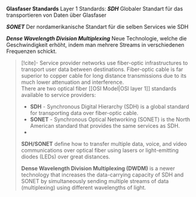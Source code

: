 
**Glasfaser Standards**
Layer 1 Standards:
***SDH***
Globaler Standart für das transportieren von Daten über Glasfaser

***SONET***
Der nordamerikanische Standart für die selben Services wie SDH

***Dense Wavelength Division Multiplexing***
Neue Technologie, welche die Geschwindigkeit erhöht, indem man mehrere Streams in verschiedenen Frequenzen schickt.

> [!cite]-
> Service provider networks use fiber-optic infrastructures to transport user data between destinations. Fiber-optic cable is far superior to copper cable for long distance transmissions due to its much lower attenuation and interference.    
> There are two optical fiber [[OSI Model|OSI layer 1]] standards available to service providers:
>- **SDH** - Synchronous Digital Hierarchy (SDH) is a global standard for transporting data over fiber-optic cable.
>- **SONET** - Synchronous Optical Networking (SONET) is the North American standard that provides the same services as SDH.
>- 
>**SDH/SONET** define how to transfer multiple data, voice, and video communications over optical fiber using lasers or light-emitting diodes (LEDs) over great distances.
>
>**Dense Wavelength Division Multiplexing (DWDM)** is a newer technology that increases the data-carrying capacity of SDH and SONET by simultaneously sending multiple streams of data (multiplexing) using different wavelengths of light.








